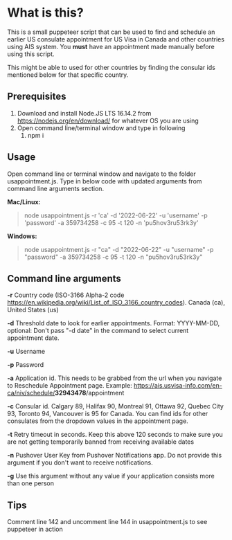 # What is this?

This is a small puppeteer script that can be used to find and schedule an earlier US consulate appointment for US Visa in Canada and other countries using AIS system. You **must** have an appointment made manually before using this script.

This might be able to used for other countries by finding the consular ids mentioned below for that specific country.

## Prerequisites

1. Download and install Node.JS LTS 16.14.2 from <https://nodejs.org/en/download/> for whatever OS you are using
2. Open command line/terminal window and type in following
   1. npm i

## Usage

Open command line or terminal window and navigate to the folder usappointment.js. Type in below code with updated arguments from command line arguments section.

**Mac/Linux:**

> node usappointment.js -r 'ca' -d '2022-06-22' -u 'username' -p 'password' -a 359734258 -c 95 -t 120 -n 'pu5hov3ru53rk3y'

**Windows:**

> node usappointment.js -r "ca" -d "2022-06-22" -u "username" -p "password" -a 359734258 -c 95 -t 120 -n "pu5hov3ru53rk3y"

## Command line arguments

**-r** Country code (ISO-3166 Alpha-2 code <https://en.wikipedia.org/wiki/List_of_ISO_3166_country_codes>). Canada (ca), United States (us)

**-d** Threshold date to look for earlier appointments. Format: YYYY-MM-DD, optional: Don't pass "-d date" in the command to select current appointment date.

**-u** Username

**-p** Password

**-a** Application id. This needs to be grabbed from the url when you navigate to Reschedule Appointment page. Example: <https://ais.usvisa-info.com/en-ca/niv/schedule/>**32943478**/appointment

**-c** Consular id. Calgary 89, Halifax 90, Montreal 91, Ottawa 92, Quebec City 93, Toronto 94, Vancouver is 95 for Canada. You can find ids for other consulates from the dropdown values in the appointment page.

**-t** Retry timeout in seconds. Keep this above 120 seconds to make sure you are not getting temporarily banned from receiving available dates

**-n** Pushover User Key from Pushover Notifications app. Do not provide this argument if you don't want to receive notifications.

**-g** Use this argument without any value if your application consists more than one person

## Tips

Comment line 142 and uncomment line 144 in usappointment.js to see puppeteer in action
